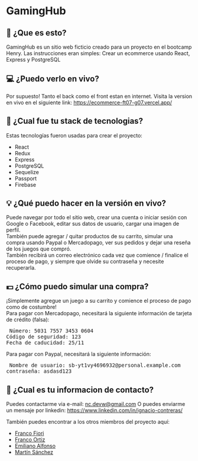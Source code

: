 # GamingHub

## 🤔 ¿Que es esto?
GamingHub es un sitio web ficticio creado para un proyecto en el bootcamp Henry. Las instrucciones eran simples: Crear un ecommerce usando React, Express y PostgreSQL

## 💻 ¿Puedo verlo en vivo?
Por supuesto! Tanto el back como el front estan en internet. Visita la version en vivo en el siguiente link:
https://ecommerce-ft07-g07.vercel.app/

## 🧱 ¿Cual fue tu stack de tecnologias?
Estas tecnologías fueron usadas para crear el proyecto:
- React
- Redux
- Express
- PostgreSQL
- Sequelize
- Passport
- Firebase

## 💡 ¿Qué puedo hacer en la versión en vivo?
Puede navegar por todo el sitio web, crear una cuenta o iniciar sesión con Google o Facebook, editar sus datos de usuario, cargar una imagen de perfil. \
También puede agregar / quitar productos de su carrito, simular una compra usando Paypal o Mercadopago, ver sus pedidos y dejar una reseña de los juegos que compró. \
También recibirá un correo electrónico cada vez que comience / finalice el proceso de pago, y siempre que olvide su contraseña y necesite recuperarla.

## 💵 ¿Cómo puedo simular una compra?
¡Simplemente agregue un juego a su carrito y comience el proceso de pago como de costumbre! \
Para pagar con Mercadopago, necesitará la siguiente información de tarjeta de crédito (falsa):
<pre> Número: 5031 7557 3453 0604
Código de seguridad: 123
Fecha de caducidad: 25/11 </pre>
Para pagar con Paypal, necesitará la siguiente información:
<pre> Nombre de usuario: sb-yt1vy4696932@personal.example.com
contraseña: asdasd123 </pre>

## 💬 ¿Cual es tu informacion de contacto?
Puedes contactarme via e-mail: nc.devw@gmail.com
O puedes enviarme un mensaje por linkedin: https://www.linkedin.com/in/ignacio-contreras/

También puedes encontrar a los otros miembros del proyecto aquí:
- <a href="https://portfolio-franco-fiori.vercel.app/">Franco Fiori</a>
- <a href="https://pakvothe.github.io/portfolio/">Franco Ortiz</a>
- <a href="https://github.com/Aglowkeys">Emiliano Alfonso</a>
- <a href="https://github.com/tinsanchez00/">Martín Sánchez</a>
